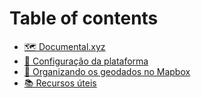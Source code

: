 # Table of contents

* [🗺 Documental.xyz](README.md)
* [🔧 Configuração da plataforma](configuracao-da-plataforma.md)
* [🎲 Organizando os geodados no Mapbox](organizando-os-geodados-no-mapbox.md)
* [📚 Recursos úteis](recursos-uteis.md)
